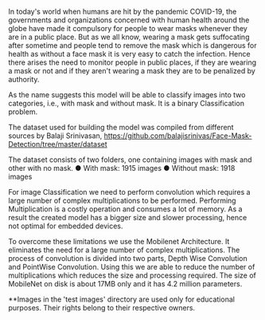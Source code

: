  In today's world when humans are hit by the pandemic COVID-19, the governments and organizations concerned with human health around the globe have made it compulsory for people to wear masks whenever they are in a public place. But as we all know, wearing a
 mask gets suffocating after sometime and people tend to remove the
 mask which is dangerous for health as without a face mask it is very
 easy to catch the infection. Hence there arises the need to monitor
 people in public places, if they are wearing a mask or not and if they
 aren't  wearing a mask they are to be penalized by authority.
 
 As the name suggests this model will be able to classify images into
 two categories, i.e., with mask and without mask. It is a binary
 Classification problem.

 The dataset used for building the model was compiled from different sources
 by Balaji Srinivasan,
 https://github.com/balajisrinivas/Face-Mask-Detection/tree/master/dataset
 
 The dataset consists of two folders, one containing images with mask
 and other with no mask.
 ● With mask: 1915 images
 ● Without mask: 1918 images
 
 For image Classification we need to perform convolution which
 requires a large number of complex multiplications to be performed.
 Performing Multiplication is a costly operation and consumes a lot of
 memory. As a result the created model has a bigger size and slower
 processing, hence not optimal for embedded devices.
 
 To overcome these limitations we use the Mobilenet Architecture. It
 eliminates the need for a large number of complex multiplications. The
 process of convolution is divided into two parts, Depth Wise
 Convolution and PointWise Convolution. Using this we are able to
 reduce the number of multiplications which reduces the size and
 processing required. The size of MobileNet on disk is about 17MB
 only and it has 4.2 million parameters.

 **Images in the 'test images' directory are used only for educational purposes. Their rights belong to their respective owners.

